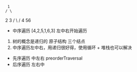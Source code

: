      1
    / \
   2   3
  / \  /
 4   56

- 中序遍历 [4,2,5,1,6,3] 左中右开始遍历
 1. 树的概念是递归的 原子结构 三个结点
 2. 中序遍历左中右，用递归很好得，使用循环 + 堆栈也可以解决

- 先序遍历 中左右 preorderTraversal
- 后序遍历 左右中 
